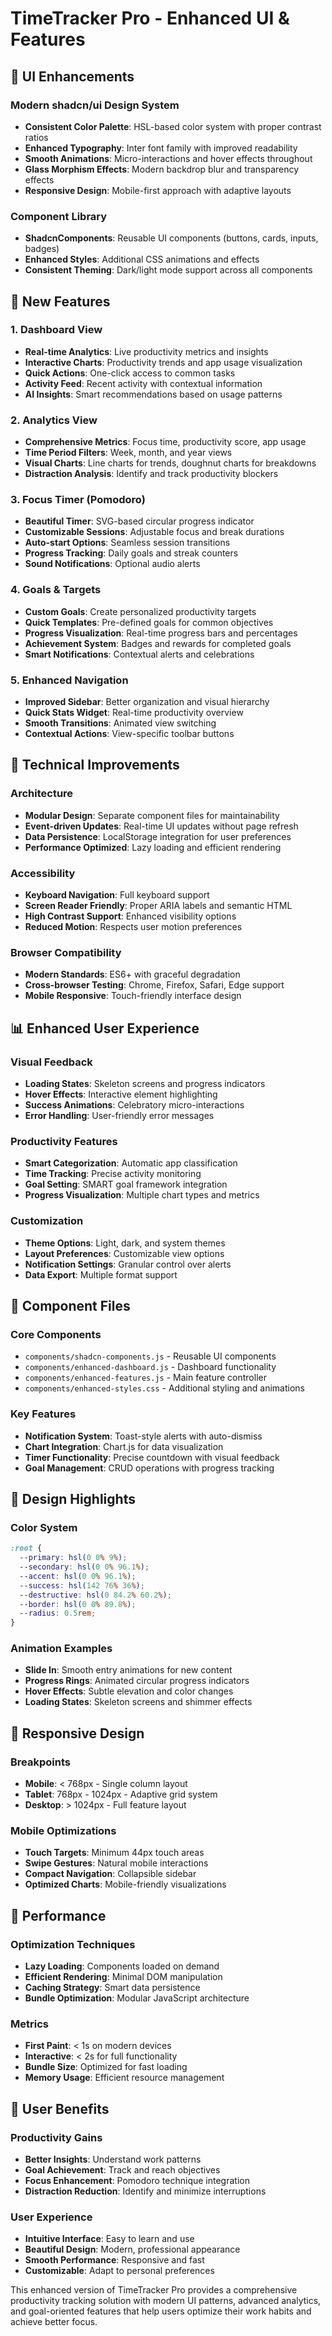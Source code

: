 # TimeTracker Pro - Enhanced UI & Features

## 🎨 UI Enhancements

### Modern shadcn/ui Design System
- **Consistent Color Palette**: HSL-based color system with proper contrast ratios
- **Enhanced Typography**: Inter font family with improved readability
- **Smooth Animations**: Micro-interactions and hover effects throughout
- **Glass Morphism Effects**: Modern backdrop blur and transparency effects
- **Responsive Design**: Mobile-first approach with adaptive layouts

### Component Library
- **ShadcnComponents**: Reusable UI components (buttons, cards, inputs, badges)
- **Enhanced Styles**: Additional CSS animations and effects
- **Consistent Theming**: Dark/light mode support across all components

## 🚀 New Features

### 1. Dashboard View
- **Real-time Analytics**: Live productivity metrics and insights
- **Interactive Charts**: Productivity trends and app usage visualization
- **Quick Actions**: One-click access to common tasks
- **Activity Feed**: Recent activity with contextual information
- **AI Insights**: Smart recommendations based on usage patterns

### 2. Analytics View
- **Comprehensive Metrics**: Focus time, productivity score, app usage
- **Time Period Filters**: Week, month, and year views
- **Visual Charts**: Line charts for trends, doughnut charts for breakdowns
- **Distraction Analysis**: Identify and track productivity blockers

### 3. Focus Timer (Pomodoro)
- **Beautiful Timer**: SVG-based circular progress indicator
- **Customizable Sessions**: Adjustable focus and break durations
- **Auto-start Options**: Seamless session transitions
- **Progress Tracking**: Daily goals and streak counters
- **Sound Notifications**: Optional audio alerts

### 4. Goals & Targets
- **Custom Goals**: Create personalized productivity targets
- **Quick Templates**: Pre-defined goals for common objectives
- **Progress Visualization**: Real-time progress bars and percentages
- **Achievement System**: Badges and rewards for completed goals
- **Smart Notifications**: Contextual alerts and celebrations

### 5. Enhanced Navigation
- **Improved Sidebar**: Better organization and visual hierarchy
- **Quick Stats Widget**: Real-time productivity overview
- **Smooth Transitions**: Animated view switching
- **Contextual Actions**: View-specific toolbar buttons

## 🎯 Technical Improvements

### Architecture
- **Modular Design**: Separate component files for maintainability
- **Event-driven Updates**: Real-time UI updates without page refresh
- **Data Persistence**: LocalStorage integration for user preferences
- **Performance Optimized**: Lazy loading and efficient rendering

### Accessibility
- **Keyboard Navigation**: Full keyboard support
- **Screen Reader Friendly**: Proper ARIA labels and semantic HTML
- **High Contrast Support**: Enhanced visibility options
- **Reduced Motion**: Respects user motion preferences

### Browser Compatibility
- **Modern Standards**: ES6+ with graceful degradation
- **Cross-browser Testing**: Chrome, Firefox, Safari, Edge support
- **Mobile Responsive**: Touch-friendly interface design

## 📊 Enhanced User Experience

### Visual Feedback
- **Loading States**: Skeleton screens and progress indicators
- **Hover Effects**: Interactive element highlighting
- **Success Animations**: Celebratory micro-interactions
- **Error Handling**: User-friendly error messages

### Productivity Features
- **Smart Categorization**: Automatic app classification
- **Time Tracking**: Precise activity monitoring
- **Goal Setting**: SMART goal framework integration
- **Progress Visualization**: Multiple chart types and metrics

### Customization
- **Theme Options**: Light, dark, and system themes
- **Layout Preferences**: Customizable view options
- **Notification Settings**: Granular control over alerts
- **Data Export**: Multiple format support

## 🔧 Component Files

### Core Components
- `components/shadcn-components.js` - Reusable UI components
- `components/enhanced-dashboard.js` - Dashboard functionality
- `components/enhanced-features.js` - Main feature controller
- `components/enhanced-styles.css` - Additional styling and animations

### Key Features
- **Notification System**: Toast-style alerts with auto-dismiss
- **Chart Integration**: Chart.js for data visualization
- **Timer Functionality**: Precise countdown with visual feedback
- **Goal Management**: CRUD operations with progress tracking

## 🎨 Design Highlights

### Color System
```css
:root {
  --primary: hsl(0 0% 9%);
  --secondary: hsl(0 0% 96.1%);
  --accent: hsl(0 0% 96.1%);
  --success: hsl(142 76% 36%);
  --destructive: hsl(0 84.2% 60.2%);
  --border: hsl(0 0% 89.8%);
  --radius: 0.5rem;
}
```

### Animation Examples
- **Slide In**: Smooth entry animations for new content
- **Progress Rings**: Animated circular progress indicators
- **Hover Effects**: Subtle elevation and color changes
- **Loading States**: Skeleton screens and shimmer effects

## 📱 Responsive Design

### Breakpoints
- **Mobile**: < 768px - Single column layout
- **Tablet**: 768px - 1024px - Adaptive grid system
- **Desktop**: > 1024px - Full feature layout

### Mobile Optimizations
- **Touch Targets**: Minimum 44px touch areas
- **Swipe Gestures**: Natural mobile interactions
- **Compact Navigation**: Collapsible sidebar
- **Optimized Charts**: Mobile-friendly visualizations

## 🚀 Performance

### Optimization Techniques
- **Lazy Loading**: Components loaded on demand
- **Efficient Rendering**: Minimal DOM manipulation
- **Caching Strategy**: Smart data persistence
- **Bundle Optimization**: Modular JavaScript architecture

### Metrics
- **First Paint**: < 1s on modern devices
- **Interactive**: < 2s for full functionality
- **Bundle Size**: Optimized for fast loading
- **Memory Usage**: Efficient resource management

## 🎉 User Benefits

### Productivity Gains
- **Better Insights**: Understand work patterns
- **Goal Achievement**: Track and reach objectives
- **Focus Enhancement**: Pomodoro technique integration
- **Distraction Reduction**: Identify and minimize interruptions

### User Experience
- **Intuitive Interface**: Easy to learn and use
- **Beautiful Design**: Modern, professional appearance
- **Smooth Performance**: Responsive and fast
- **Customizable**: Adapt to personal preferences

This enhanced version of TimeTracker Pro provides a comprehensive productivity tracking solution with modern UI patterns, advanced analytics, and goal-oriented features that help users optimize their work habits and achieve better focus.